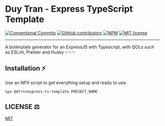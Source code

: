 # Duy Tran - Express TypeScript Template

[![Conventional Commits](https://img.shields.io/badge/Conventional%20Commits-1.0.0-%23FE5196?logo=conventionalcommits&logoColor=white)](https://conventionalcommits.org)
[![GitHub contributors](https://img.shields.io/github/contributors/hitonichi/express-ts-template.svg)](#contributors)
[![NPM](https://img.shields.io/npm/v/@dtrn/express-ts-template.svg)](https://www.npmjs.com/package/@dtrn/express-ts-template)
[![MIT license](https://img.shields.io/badge/License-MIT-blue.svg)](LICENSE)

---

A boilerplate generator for an ExpressJS with Typescript, with QOLs such as ESLint, Prettier and Husky ✨✨✨

## Installation :zap:

Use an NPX script to get everything setup and ready to use:

```bash
npx @dtrn/express-ts-template PROJECT_NAME
```

## LICENSE :balance_scale:

[MIT](LICENSE)
